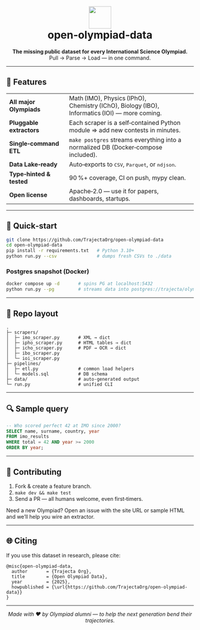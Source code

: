 
<h1 align="center">
  <img src="https://trajecta.org/img/logo.svg" width="60"/>
  <br/>
  open‑olympiad‑data
</h1>

<p align="center">
  <b>The missing public dataset for every International Science Olympiad.</b><br/>
  Pull → Parse → Load — in one command.
</p>

---

## 🚀 Features
|  |  |
|---|---|
| **All major Olympiads** | Math (IMO), Physics (IPhO), Chemistry (IChO), Biology (IBO), Informatics (IOI) — more coming. |
| **Pluggable extractors** | Each scraper is a self‑contained Python module ⇒ add new contests in minutes. |
| **Single‑command ETL** | `make postgres` streams everything into a normalized DB (Docker‑compose included). |
| **Data Lake‑ready** | Auto‑exports to <kbd>CSV</kbd>, <kbd>Parquet</kbd>, or <kbd>ndjson</kbd>. |
| **Type‑hinted & tested** | 90 %+ coverage, CI on push, mypy clean. |
| **Open license** | Apache‑2.0 — use it for papers, dashboards, startups. |

---

## 🏁 Quick‑start

```bash
git clone https://github.com/TrajectaOrg/open-olympiad-data
cd open-olympiad-data
pip install -r requirements.txt   # Python 3.10+
python run.py --csv               # dumps fresh CSVs to ./data
````

### Postgres snapshot (Docker)

```bash
docker compose up -d       # spins PG at localhost:5432
python run.py --pg         # streams data into postgres://trajecta/olympiads
```

---

## 📂 Repo layout

```
.
├─ scrapers/
│  ├─ imo_scraper.py       # XML → dict
│  ├─ ipho_scraper.py      # HTML tables → dict
│  ├─ icho_scraper.py      # PDF → OCR → dict
│  ├─ ibo_scraper.py
│  └─ ioi_scraper.py
├─ pipelines/
│  ├─ etl.py               # common load helpers
│  └─ models.sql           # DB schema
├─ data/                   # auto‑generated output
└─ run.py                  # unified CLI
```

---

## 🔍 Sample query

```sql
-- Who scored perfect 42 at IMO since 2000?
SELECT name, surname, country, year
FROM imo_results
WHERE total = 42 AND year >= 2000
ORDER BY year;
```

---

## 🤝 Contributing

1. Fork & create a feature branch.
2. `make dev && make test`
3. Send a PR — all humans welcome, even first‑timers.

Need a new Olympiad? Open an issue with the site URL or sample HTML and we’ll help you wire an extractor.

---

## 🌐 Citing

If you use this dataset in research, please cite:

```
@misc{open-olympiad-data,
  author       = {Trajecta Org},
  title        = {Open Olympiad Data},
  year         = {2025},
  howpublished = {\url{https://github.com/TrajectaOrg/open-olympiad-data}}
}
```

---

<p align="center">
  <i>Made with ❤️ by Olympiad alumni — to help the next generation bend their trajectories.</i>
</p>
